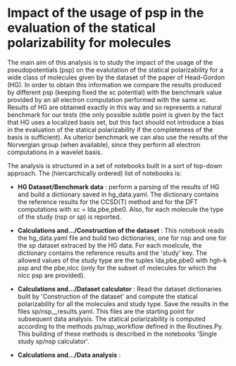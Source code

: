 # Impact of the usage of psp in the evaluation of the statical polarizability for molecules

The main aim of this analysis is to study the impact of the usage of the pseudopotentials (psp) on the evalutation
of the statical polarizability for a wide class of molecules given by the dataset of the paper of Head-Gordon (HG).
In order to obtain this information we compare the results produced by different psp (keeping fixed the xc potential)
with the benchmark value provided by an all electron computation performed with the same xc. Results of HG are obtained
exactly in this way and so represents a natural benchmark for our tests (the only possible subtle point is given by the fact
that HG uses a localized basis set, but this fact should not introduce a bias in the evaluation of the statical polarizability
if the completeness of the basis is sufficient). As ulterior benchmark we can also use the results of the Norvergian group
(when available), since they perform all electron computations in a wavelet basis.

The analysis is structured in a set of notebooks built in a sort of top-down approach. 
The (hiercarchically ordered) list of notebooks is: 

* __HG Dataset/Benchmark data__ : perform a parsing of the results of HG and build a dictionary saved in hg_data.yaml. 
  The dictionary contains the reference results for the CCSD(T) method and for the DFT computations with xc = lda,pbe,pbe0.
  Also, for each molecule the type of the study (nsp or sp) is reported.
* __Calculations and.../Construction of the dataset__ : This notebook reads the hg_data.yaml file and build two dictionaries, one for nsp
  and one for the sp dataset extraced by the HG data. For each moelcule, the dictionary contains the reference results
  and the 'study' key. The allowed values of the study type are the tuples lda,pbe,pbe0 with hgh-k psp and the pbe,nlcc (only
  for the subset of molecules for which the nlcc psp are provided).
* __Calculations and.../Dataset calculator__ : Read the dataset dictionaries built by 'Construction of the dataset' and compute the statical polarizability
  for all the molecules and study type. Save the results in the files sp/nsp__results.yaml. This files are the starting point for
  subsequent data analysis. The statical polarizability is computed according to the methods ps/nsp_workflow defined in the Routines.Py.
  This building of these methods is described in the notebooks 'Single study sp/nsp calculator'. 

* __Calculations and.../Data analysis__ : 
